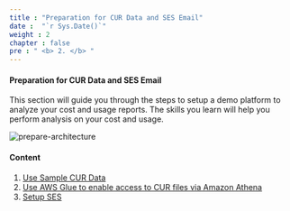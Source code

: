 ```yaml
---
title : "Preparation for CUR Data and SES Email"
date :  "`r Sys.Date()`" 
weight : 2
chapter : false
pre : " <b> 2. </b> "
---
```

#### Preparation for CUR Data and SES Email
This section will guide you through the steps to setup a demo platform to analyze your cost and usage reports. The skills you learn will help you perform analysis on your cost and usage.

![prepare-architecture](/images/prepare-architecture.png)

#### Content
1. [Use Sample CUR Data](/2-preparation/2.1-sample/)
2. [Use AWS Glue to enable access to CUR files via Amazon Athena](/2-preparation/2.2-glue/)
3. [Setup SES](/2-preparation/2.3-ses/)
